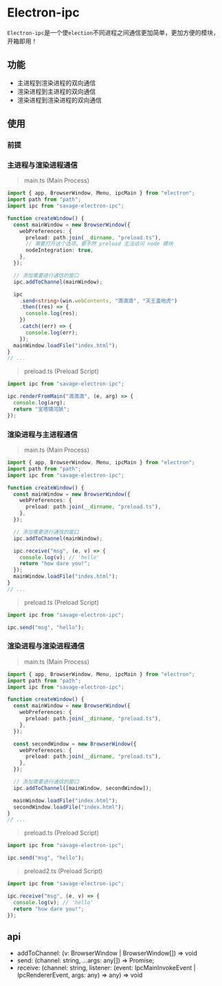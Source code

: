 # Electron-ipc

`Electron-ipc`是一个使`election`不同进程之间通信更加简单，更加方便的模块， 开箱即用！

## 功能

- 主进程到渲染进程的双向通信
- 渲染进程到主进程的双向通信
- 渲染进程到渲染进程的双向通信

## 使用

### 前提

### 主进程与渲染进程通信

> main.ts (Main Process)

```typescript
import { app, BrowserWindow, Menu, ipcMain } from "electron";
import path from "path";
import ipc from "savage-electron-ipc";

function createWindow() {
  const mainWindow = new BrowserWindow({
    webPreferences: {
      preload: path.join(__dirname, "preload.ts"),
      // 需要打开这个选项，要不然 preload 无法访问 node 模块
      nodeIntegration: true,
    },
  });

  // 添加需要进行通信的窗口
  ipc.addToChannel(mainWindow);

  ipc
    .send<string>(win.webContents, "滴滴滴", "天王盖地虎")
    .then((res) => {
      console.log(res);
    })
    .catch((err) => {
      console.log(err);
    });
  mainWindow.loadFile("index.html");
}
// ...
```

> preload.ts (Preload Script)

```typescript
import ipc from "savage-electron-ipc";

ipc.renderFromMain("滴滴滴", (e, arg) => {
  console.log(arg);
  return "宝塔镇河妖";
});
```

### 渲染进程与主进程通信

> main.ts (Main Process)

```typescript
import { app, BrowserWindow, Menu, ipcMain } from "electron";
import path from "path";
import ipc from "savage-electron-ipc";

function createWindow() {
  const mainWindow = new BrowserWindow({
    webPreferences: {
      preload: path.join(__dirname, "preload.ts"),
    },
  });

  // 添加需要进行通信的窗口
  ipc.addToChannel(mainWindow);

  ipc.receive("msg", (e, v) => {
    console.log(v); // 'hello'
    return "how dare you!";
  });
  mainWindow.loadFile("index.html");
}
// ...
```

> preload.ts (Preload Script)

```typescript
import ipc from "savage-electron-ipc";

ipc.send("msg", "hello");
```

### 渲染进程与渲染进程通信

> main.ts (Main Process)

```typescript
import { app, BrowserWindow, Menu, ipcMain } from "electron";
import path from "path";
import ipc from "savage-electron-ipc";

function createWindow() {
  const mainWindow = new BrowserWindow({
    webPreferences: {
      preload: path.join(__dirname, "preload.ts"),
    },
  });

  const secondWindow = new BrowserWindow({
    webPreferences: {
      preload: path.join(__dirname, "preload.ts"),
    },
  });

  // 添加需要进行通信的窗口
  ipc.addToChannel([mainWindow, secondWindow]);

  mainWindow.loadFile("index.html");
  secondWindow.loadFile("index.html");
}
// ...
```

> preload.ts (Preload Script)

```typescript
import ipc from "savage-electron-ipc";

ipc.send("msg", "hello");
```

> preload2.ts (Preload Script)

```typescript
import ipc from "savage-electron-ipc";

ipc.receive("msg", (e, v) => {
  console.log(v); // 'hello'
  return "how dare you!";
});
```

## api

- addToChannel: (v: BrowserWindow | BrowserWindow[]) => void
- send: (channel: string, ...args: any[]) => Promise<any>;
- receive: (channel: string, listener: (event: IpcMainInvokeEvent | IpcRendererEvent, args: any) => any) => void

